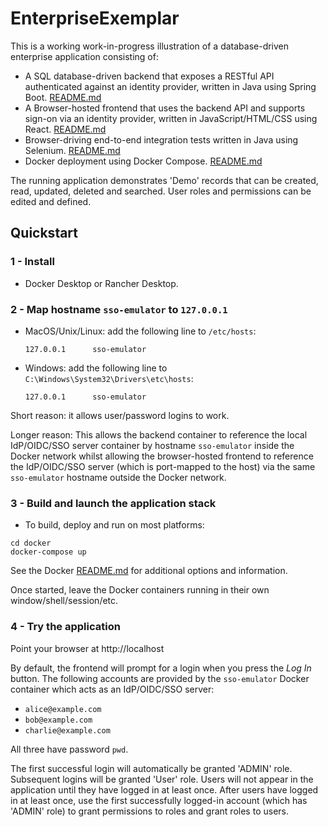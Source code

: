# EnterpriseExemplar

This is a working work-in-progress illustration of a database-driven enterprise application consisting of:
- A SQL database-driven backend that exposes a RESTful API authenticated against an identity provider, written in Java using Spring Boot.  [README.md](./java_backend/README.md)
- A Browser-hosted frontend that uses the backend API and supports sign-on via an identity provider, written in JavaScript/HTML/CSS using React.  [README.md](./react_frontend/README.md)
- Browser-driving end-to-end integration tests written in Java using Selenium.  [README.md](./selenium_tests/README.md)
- Docker deployment using Docker Compose.  [README.md](./docker/README.md)

The running application demonstrates 'Demo' records that can be created, read, updated, deleted and searched. User
roles and permissions can be edited and defined.

## Quickstart

### 1 - Install
- Docker Desktop or Rancher Desktop.

### 2 - Map hostname `sso-emulator` to `127.0.0.1`
- MacOS/Unix/Linux: add the following line to `/etc/hosts`:
   ```
   127.0.0.1      sso-emulator
  ```
- Windows: add the following line to `C:\Windows\System32\Drivers\etc\hosts`:
   ```
   127.0.0.1      sso-emulator
   ```

Short reason: it allows user/password logins to work.

Longer reason: This allows the backend container to reference the local IdP/OIDC/SSO server container by hostname `sso-emulator` inside the Docker network
whilst allowing the browser-hosted frontend to reference the IdP/OIDC/SSO server (which is port-mapped to the host) via the same
`sso-emulator` hostname outside the Docker network.

### 3 - Build and launch the application stack

- To build, deploy and run on most platforms:
```shell
cd docker
docker-compose up
```

See the Docker [README.md](./docker/README.md) for additional options and information.

Once started, leave the Docker containers running in their own window/shell/session/etc.

### 4 - Try the application

Point your browser at http://localhost

By default, the frontend will prompt for a login when you press the
*Log In* button. The following accounts are provided by the `sso-emulator` Docker container which acts
as an IdP/OIDC/SSO server:

- `alice@example.com`
- `bob@example.com`
- `charlie@example.com`

All three have password `pwd`.

The first successful login will automatically be granted 'ADMIN' role. Subsequent logins will be granted 'User' role. Users will
not appear in the application until they have logged in at least once. After users have logged in at least once, use the
first successfully logged-in account (which has 'ADMIN' role) to grant permissions to roles and grant roles to users.

